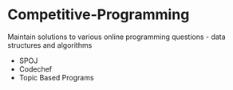 # Competitive-Programming
Maintain solutions to various online programming questions - data structures and algorithms

* SPOJ
* Codechef
* Topic Based Programs
